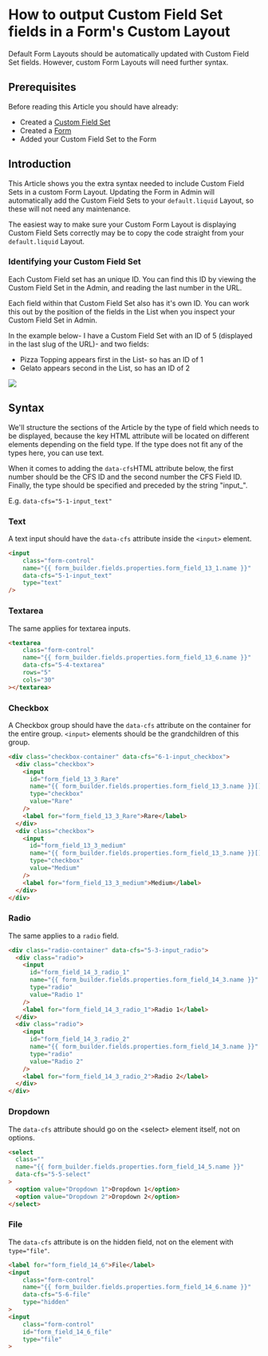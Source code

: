 # How to output Custom Field Set fields in a Form's Custom Layout

Default Form Layouts should be automatically updated with Custom Field Set fields. However, custom Form Layouts will need further syntax.

## Prerequisites

Before reading this Article you should have already:

* Created a [Custom Field Set](https://help.siteglide.com/article/207-custom-field-sets)
* Created a [Form ](https://help.siteglide.com/article/99-forms-getting-started)
* Added your Custom Field Set to the Form

## Introduction

This Article shows you the extra syntax needed to include Custom Field Sets in a custom Form Layout. Updating the Form in Admin will automatically add the Custom Field Sets to your `default.liquid` Layout, so these will not need any maintenance.

The easiest way to make sure your Custom Form Layout is displaying Custom Field Sets correctly may be to copy the code straight from your `default.liquid` Layout.

### Identifying your Custom Field Set

Each Custom Field set has an unique ID. You can find this ID by viewing the Custom Field Set in the Admin, and reading the last number in the URL.

Each field within that Custom Field Set also has it's own ID. You can work this out by the position of the fields in the List when you inspect your Custom Field Set in Admin.

In the example below- I have a Custom Field Set with an ID of 5 (displayed in the last slug of the URL)- and two fields:

* Pizza Topping appears first in the List- so has an ID of 1
* Gelato appears second in the List, so has an ID of 2

![](https://downloads.intercomcdn.com/i/o/179982454/6fb960ab529d9a53943d1153/image.png)

## Syntax

We'll structure the sections of the Article by the type of field which needs to be displayed, because the key HTML attribute will be located on different elements depending on the field type. If the type does not fit any of the types here, you can use text.

When it comes to adding the `data-cfs`HTML attribute below, the first number should be the CFS ID and the second number the CFS Field ID. Finally, the type should be specified and preceded by the string "input\_".

E.g. `data-cfs="5-1-input_text"`&#x20;

### Text

A text input should have the `data-cfs` attribute inside the `<input>` element.&#x20;

```html
<input
    class="form-control"
    name="{{ form_builder.fields.properties.form_field_13_1.name }}"
    data-cfs="5-1-input_text"
    type="text"
/>
```

### Textarea

The same applies for textarea inputs.

```html
<textarea
    class="form-control"
    name="{{ form_builder.fields.properties.form_field_13_6.name }}"
    data-cfs="5-4-textarea"
    rows="5"
    cols="30"
></textarea>
```

### Checkbox

A Checkbox group should have the `data-cfs` attribute on the container for the entire group. `<input>` elements should be the grandchildren of this group.&#x20;

```html
<div class="checkbox-container" data-cfs="6-1-input_checkbox">
  <div class="checkbox">
    <input
      id="form_field_13_3_Rare"
      name="{{ form_builder.fields.properties.form_field_13_3.name }}[]"
      type="checkbox"
      value="Rare"
    />
    <label for="form_field_13_3_Rare">Rare</label>
  </div>
  <div class="checkbox">
    <input
      id="form_field_13_3_medium"
      name="{{ form_builder.fields.properties.form_field_13_3.name }}[]"
      type="checkbox"
      value="Medium"
    />
    <label for="form_field_13_3_medium">Medium</label>
  </div>
</div>
```

### Radio

The same applies to a `radio` field.&#x20;

```html
<div class="radio-container" data-cfs="5-3-input_radio">
  <div class="radio">
    <input
      id="form_field_14_3_radio_1"
      name="{{ form_builder.fields.properties.form_field_14_3.name }}"
      type="radio"
      value="Radio 1"
    />
    <label for="form_field_14_3_radio_1">Radio 1</label>
  </div>
  <div class="radio">
    <input
      id="form_field_14_3_radio_2"
      name="{{ form_builder.fields.properties.form_field_14_3.name }}"
      type="radio"
      value="Radio 2"
    />
    <label for="form_field_14_3_radio_2">Radio 2</label>
  </div>
</div>
```

### Dropdown

The `data-cfs` attribute should go on the \<select> element itself, not on options.

```html
<select 
  class=""
  name="{{ form_builder.fields.properties.form_field_14_5.name }}"
  data-cfs="5-5-select"
>
  <option value="Dropdown 1">Dropdown 1</option>
  <option value="Dropdown 2">Dropdown 2</option>
</select>
```

### File

The `data-cfs` attribute is on the hidden field, not on the element with `type="file"`.

```html
<label for="form_field_14_6">File</label>
<input
    class="form-control"
    name="{{ form_builder.fields.properties.form_field_14_6.name }}"
    data-cfs="5-6-file"
    type="hidden"
>
<input 
    class="form-control"
    id="form_field_14_6_file"
    type="file"
>
```
